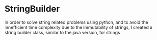 # StringBuilder
In order to solve string related problems using python, and to avoid the innefficient time complexity due to the immutability of strings, I created a string builder class, similar to the java version, for strings
